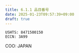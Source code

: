 ```yaml
---
title: 6.1.1 品目番号
date: 2025-01-23T09:57:39+09:00
draft: true
---
```


```
USHTS: 8471500150
ECCN: 3A99 
```

COO: JAPAN
